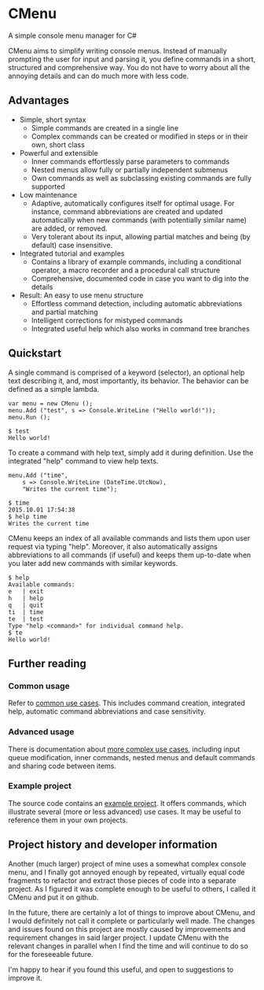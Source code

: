 # CMenu
A simple console menu manager for C#

CMenu aims to simplify writing console menus. Instead of manually prompting the user for input and parsing it, you define commands in a short, structured and comprehensive way. You do not have to worry about all the annoying details and can do much more with less code.



## Advantages

* Simple, short syntax
  * Simple commands are created in a single line
  * Complex commands can be created or modified in steps or in their own, short class
* Powerful and extensible
  * Inner commands effortlessly parse parameters to commands
  * Nested menus allow fully or partially independent submenus
  * Own commands as well as subclassing existing commands are fully supported
* Low maintenance
  * Adaptive, automatically configures itself for optimal usage. For instance, command abbreviations are created and updated automatically when new commands (with potentially similar name) are added, or removed.
  * Very tolerant about its input, allowing partial matches and being (by default) case insensitive.
* Integrated tutorial and examples
  * Contains a library of example commands, including a conditional operator, a macro recorder and a procedural call structure
  * Comprehensive, documented code in case you want to dig into the details
* Result: An easy to use menu structure
  * Effortless command detection, including automatic abbreviations and partial matching
  * Intelligent corrections for mistyped commands
  * Integrated useful help which also works in command tree branches



## Quickstart

A single command is comprised of a keyword (selector), an optional help text describing it, and, most importantly, its behavior. The behavior can be defined as a simple lambda.

	var menu = new CMenu ();
	menu.Add ("test", s => Console.WriteLine ("Hello world!"));
	menu.Run ();

	$ test
	Hello world!

To create a command with help text, simply add it during definition. Use the integrated "help" command to view help texts.

	menu.Add ("time",
		s => Console.WriteLine (DateTime.UtcNow),
		"Writes the current time");

	$ time
	2015.10.01 17:54:38
	$ help time
	Writes the current time

CMenu keeps an index of all available commands and lists them upon user request via typing "help". Moreover, it also automatically assigns abbreviations to all commands (if useful) and keeps them up-to-date when you later add new commands with similar keywords.

	$ help
	Available commands:
	e   | exit
	h   | help
	q   | quit
	ti  | time
	te  | test
	Type "help <command>" for individual command help.
	$ te
	Hello world!


	
## Further reading

### Common usage
Refer to [common use cases](doc/common-usage.md). This includes command creation, integrated help, automatic command abbreviations and case sensitivity.

### Advanced usage
There is documentation about [more complex use cases](doc/advanced.md), including input queue modification, inner commands, nested menus and default commands and sharing code between items.

### Example project

The source code contains an [example project](doc/example_project.md). It offers commands, which illustrate several (more or less advanced) use cases. It may be useful to reference them in your own projects.


	
## Project history and developer information

Another (much larger) project of mine uses a somewhat complex console menu, and I finally got annoyed enough by repeated, virtually equal code fragments to refactor and extract those pieces of code into a separate project. As I figured it was complete enough to be useful to others, I called it CMenu and put it on github.

In the future, there are certainly a lot of things to improve about CMenu, and I would definitely not call it complete or particularly well made. The changes and issues found on this project are mostly caused by improvements and requirement changes in said larger project. I update CMenu with the relevant changes in parallel when I find the time and will continue to do so for the foreseeable future.

I'm happy to hear if you found this useful, and open to suggestions to improve it.

